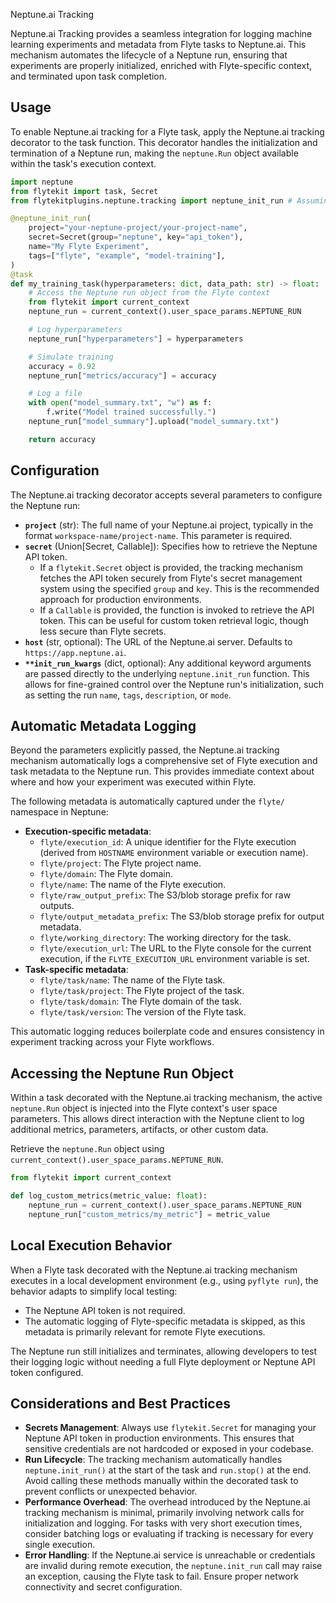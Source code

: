 
<!--
help_text: ''
key: summary_neptune.ai_tracking_5a072ff3-fbb1-46b3-a540-d0ace7b214d8
modules:
- flytekitplugins.neptune.tracking
questions_to_answer: []
type: summary

-->
Neptune.ai Tracking

Neptune.ai Tracking provides a seamless integration for logging machine learning experiments and metadata from Flyte tasks to Neptune.ai. This mechanism automates the lifecycle of a Neptune run, ensuring that experiments are properly initialized, enriched with Flyte-specific context, and terminated upon task completion.

## Usage

To enable Neptune.ai tracking for a Flyte task, apply the Neptune.ai tracking decorator to the task function. This decorator handles the initialization and termination of a Neptune run, making the `neptune.Run` object available within the task's execution context.

```python
import neptune
from flytekit import task, Secret
from flytekitplugins.neptune.tracking import neptune_init_run # Assuming this is the public decorator

@neptune_init_run(
    project="your-neptune-project/your-project-name",
    secret=Secret(group="neptune", key="api_token"),
    name="My Flyte Experiment",
    tags=["flyte", "example", "model-training"],
)
@task
def my_training_task(hyperparameters: dict, data_path: str) -> float:
    # Access the Neptune run object from the Flyte context
    from flytekit import current_context
    neptune_run = current_context().user_space_params.NEPTUNE_RUN

    # Log hyperparameters
    neptune_run["hyperparameters"] = hyperparameters

    # Simulate training
    accuracy = 0.92
    neptune_run["metrics/accuracy"] = accuracy

    # Log a file
    with open("model_summary.txt", "w") as f:
        f.write("Model trained successfully.")
    neptune_run["model_summary"].upload("model_summary.txt")

    return accuracy
```

## Configuration

The Neptune.ai tracking decorator accepts several parameters to configure the Neptune run:

*   **`project`** (str): The full name of your Neptune.ai project, typically in the format `workspace-name/project-name`. This parameter is required.
*   **`secret`** (Union[Secret, Callable]): Specifies how to retrieve the Neptune API token.
    *   If a `flytekit.Secret` object is provided, the tracking mechanism fetches the API token securely from Flyte's secret management system using the specified `group` and `key`. This is the recommended approach for production environments.
    *   If a `Callable` is provided, the function is invoked to retrieve the API token. This can be useful for custom token retrieval logic, though less secure than Flyte secrets.
*   **`host`** (str, optional): The URL of the Neptune.ai server. Defaults to `https://app.neptune.ai`.
*   **`**init_run_kwargs`** (dict, optional): Any additional keyword arguments are passed directly to the underlying `neptune.init_run` function. This allows for fine-grained control over the Neptune run's initialization, such as setting the run `name`, `tags`, `description`, or `mode`.

## Automatic Metadata Logging

Beyond the parameters explicitly passed, the Neptune.ai tracking mechanism automatically logs a comprehensive set of Flyte execution and task metadata to the Neptune run. This provides immediate context about where and how your experiment was executed within Flyte.

The following metadata is automatically captured under the `flyte/` namespace in Neptune:

*   **Execution-specific metadata**:
    *   `flyte/execution_id`: A unique identifier for the Flyte execution (derived from `HOSTNAME` environment variable or execution name).
    *   `flyte/project`: The Flyte project name.
    *   `flyte/domain`: The Flyte domain.
    *   `flyte/name`: The name of the Flyte execution.
    *   `flyte/raw_output_prefix`: The S3/blob storage prefix for raw outputs.
    *   `flyte/output_metadata_prefix`: The S3/blob storage prefix for output metadata.
    *   `flyte/working_directory`: The working directory for the task.
    *   `flyte/execution_url`: The URL to the Flyte console for the current execution, if the `FLYTE_EXECUTION_URL` environment variable is set.
*   **Task-specific metadata**:
    *   `flyte/task/name`: The name of the Flyte task.
    *   `flyte/task/project`: The Flyte project of the task.
    *   `flyte/task/domain`: The Flyte domain of the task.
    *   `flyte/task/version`: The version of the Flyte task.

This automatic logging reduces boilerplate code and ensures consistency in experiment tracking across your Flyte workflows.

## Accessing the Neptune Run Object

Within a task decorated with the Neptune.ai tracking mechanism, the active `neptune.Run` object is injected into the Flyte context's user space parameters. This allows direct interaction with the Neptune client to log additional metrics, parameters, artifacts, or other custom data.

Retrieve the `neptune.Run` object using `current_context().user_space_params.NEPTUNE_RUN`.

```python
from flytekit import current_context

def log_custom_metrics(metric_value: float):
    neptune_run = current_context().user_space_params.NEPTUNE_RUN
    neptune_run["custom_metrics/my_metric"] = metric_value
```

## Local Execution Behavior

When a Flyte task decorated with the Neptune.ai tracking mechanism executes in a local development environment (e.g., using `pyflyte run`), the behavior adapts to simplify local testing:

*   The Neptune API token is not required.
*   The automatic logging of Flyte-specific metadata is skipped, as this metadata is primarily relevant for remote Flyte executions.

The Neptune run still initializes and terminates, allowing developers to test their logging logic without needing a full Flyte deployment or Neptune API token configured.

## Considerations and Best Practices

*   **Secrets Management**: Always use `flytekit.Secret` for managing your Neptune API token in production environments. This ensures that sensitive credentials are not hardcoded or exposed in your codebase.
*   **Run Lifecycle**: The tracking mechanism automatically handles `neptune.init_run()` at the start of the task and `run.stop()` at the end. Avoid calling these methods manually within the decorated task to prevent conflicts or unexpected behavior.
*   **Performance Overhead**: The overhead introduced by the Neptune.ai tracking mechanism is minimal, primarily involving network calls for initialization and logging. For tasks with very short execution times, consider batching logs or evaluating if tracking is necessary for every single execution.
*   **Error Handling**: If the Neptune.ai service is unreachable or credentials are invalid during remote execution, the `neptune.init_run` call may raise an exception, causing the Flyte task to fail. Ensure proper network connectivity and secret configuration.
<!--
key: summary_neptune.ai_tracking_5a072ff3-fbb1-46b3-a540-d0ace7b214d8
type: summary_end

-->
<!--
code_unit: flytekitplugins.neptune.examples.neptune_tracking_example
code_unit_type: class
help_text: ''
key: example_6e37dcbe-483e-4a06-a82e-a3b78a85e45a
type: example

-->